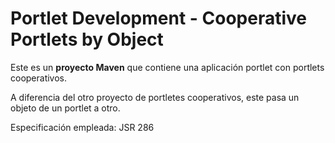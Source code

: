 Portlet Development - Cooperative Portlets by Object
====================================================

Este es un **proyecto Maven** que contiene una aplicación portlet con portlets cooperativos.

A diferencia del otro proyecto de portletes cooperativos, este pasa un objeto de un portlet a otro.

Especificación empleada: JSR 286